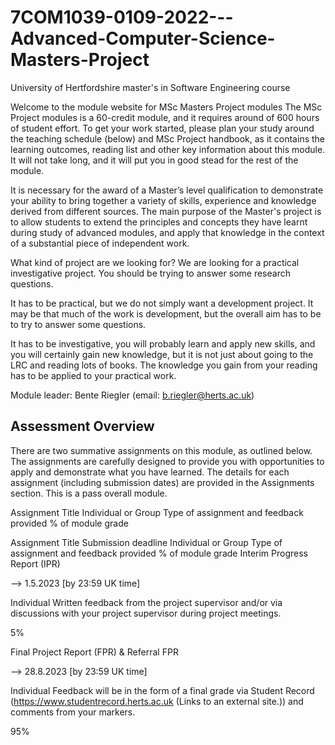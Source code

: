 # 7COM1039-0109-2022---Advanced-Computer-Science-Masters-Project
University of Hertfordshire master's in Software Engineering course

Welcome to the module website for MSc Masters Project modules
The MSc Project modules is a 60-credit module, and it requires around of 600 hours of student effort. To get your work started, please plan your study around the teaching schedule (below) and MSc Project handbook, as it contains the learning outcomes, reading list and other key information about this module. It will not take long, and it will put you in good stead for the rest of the module.

It is necessary for the award of a Master’s level qualification to demonstrate your ability to bring together a variety of skills, experience and knowledge derived from different sources. The main purpose of the Master's project is to allow students to extend the principles and concepts they have learnt during study of advanced modules, and apply that knowledge in the context of a substantial piece of independent work.

What kind of project are we looking for? We are looking for a practical investigative project. You should be trying to answer some research questions.

It has to be practical, but we do not simply want a development project. It may be that much of the work is development, but the overall aim has to be to try to answer some questions.

It has to be investigative, you will probably learn and apply new skills, and you will certainly gain new knowledge, but it is not just about going to the LRC and reading lots of books. The knowledge you gain from your reading has to be applied to your practical work.

Module leader: Bente Riegler (email: b.riegler@herts.ac.uk)



## Assessment Overview

There are two summative assignments on this module, as outlined below. The assignments are carefully designed to provide you with opportunities to apply and demonstrate what you have learned. The details for each assignment (including submission dates) are provided in the Assignments section. This is a pass overall module.

Assignment Title Individual or Group Type of assignment and feedback provided % of module grade

Assignment Title	Submission deadline	Individual or Group	Type of assignment and feedback provided % of module grade Interim Progress Report (IPR)


--> 1.5.2023
[by 23:59 UK time]

Individual
Written feedback from the project supervisor and/or via discussions with your project supervisor during project meetings.

5%

Final Project Report (FPR) & Referral FPR

--> 28.8.2023
[by 23:59 UK time]

Individual
Feedback will be in the form of a final grade via Student Record (https://www.studentrecord.herts.ac.uk (Links to an external site.)) and comments from your markers.

95%
